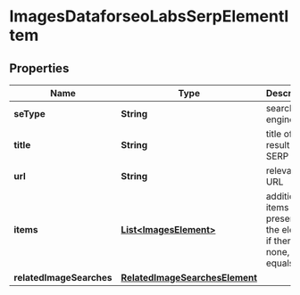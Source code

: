 

# ImagesDataforseoLabsSerpElementItem


## Properties

| Name | Type | Description | Notes |
|------------ | ------------- | ------------- | -------------|
|**seType** | **String** | search engine type |  [optional] |
|**title** | **String** | title of the result in SERP |  [optional] |
|**url** | **String** | relevant URL |  [optional] |
|**items** | [**List&lt;ImagesElement&gt;**](ImagesElement.md) | additional items present in the element if there are none, equals null |  [optional] |
|**relatedImageSearches** | [**RelatedImageSearchesElement**](RelatedImageSearchesElement.md) |  |  [optional] |



